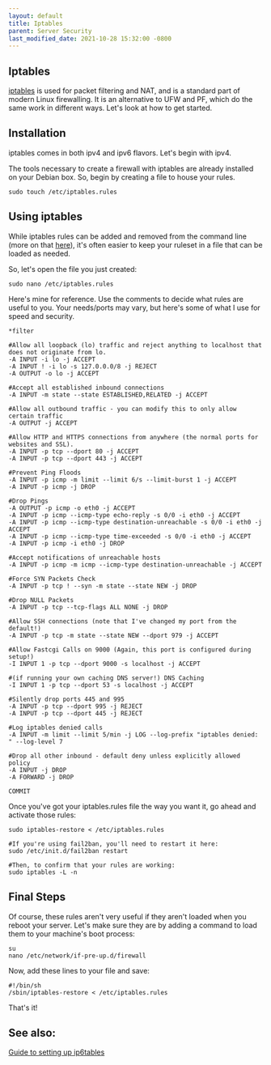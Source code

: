 ```yaml
---
layout: default
title: Iptables
parent: Server Security
last_modified_date: 2021-10-28 15:32:00 -0800
---
```


## Iptables

[iptables](http://www.netfilter.org/projects/iptables/index.html) is used for packet filtering and NAT, and is a standard part of modern Linux firewalling. It is an alternative to UFW and PF, which do the same work in different ways. Let's look at how to get started.

Installation
------------

iptables comes in both ipv4 and ipv6 flavors. Let's begin with ipv4.

The tools necessary to create a firewall with iptables are already installed on your Debian box. So, begin by creating a file to house your rules.

    sudo touch /etc/iptables.rules

Using iptables
--------------

While iptables rules can be added and removed from the command line (more on that [here](https://www.digitalocean.com/community/tutorials/iptables-essentials-common-firewall-rules-and-commands)), it's often easier to keep your ruleset in a file that can be loaded as needed.

So, let's open the file you just created:

    sudo nano /etc/iptables.rules

Here's mine for reference. Use the comments to decide what rules are useful to you. Your needs/ports may vary, but here's some of what I use for speed and security.

    *filter

    #Allow all loopback (lo) traffic and reject anything to localhost that does not originate from lo.
    -A INPUT -i lo -j ACCEPT
    -A INPUT ! -i lo -s 127.0.0.0/8 -j REJECT
    -A OUTPUT -o lo -j ACCEPT

    #Accept all established inbound connections
    -A INPUT -m state --state ESTABLISHED,RELATED -j ACCEPT

    #Allow all outbound traffic - you can modify this to only allow certain traffic
    -A OUTPUT -j ACCEPT

    #Allow HTTP and HTTPS connections from anywhere (the normal ports for websites and SSL).
    -A INPUT -p tcp --dport 80 -j ACCEPT
    -A INPUT -p tcp --dport 443 -j ACCEPT

    #Prevent Ping Floods
    -A INPUT -p icmp -m limit --limit 6/s --limit-burst 1 -j ACCEPT
    -A INPUT -p icmp -j DROP

    #Drop Pings
    -A OUTPUT -p icmp -o eth0 -j ACCEPT
    -A INPUT -p icmp --icmp-type echo-reply -s 0/0 -i eth0 -j ACCEPT
    -A INPUT -p icmp --icmp-type destination-unreachable -s 0/0 -i eth0 -j ACCEPT
    -A INPUT -p icmp --icmp-type time-exceeded -s 0/0 -i eth0 -j ACCEPT
    -A INPUT -p icmp -i eth0 -j DROP

    #Accept notifications of unreachable hosts
    -A INPUT -p icmp -m icmp --icmp-type destination-unreachable -j ACCEPT

    #Force SYN Packets Check
    -A INPUT -p tcp ! --syn -m state --state NEW -j DROP

    #Drop NULL Packets
    -A INPUT -p tcp --tcp-flags ALL NONE -j DROP

    #Allow SSH connections (note that I've changed my port from the default!)
    -A INPUT -p tcp -m state --state NEW --dport 979 -j ACCEPT

    #Allow Fastcgi Calls on 9000 (Again, this port is configured during setup!)
    -I INPUT 1 -p tcp --dport 9000 -s localhost -j ACCEPT

    #(if running your own caching DNS server!) DNS Caching
    -I INPUT 1 -p tcp --dport 53 -s localhost -j ACCEPT

    #Silently drop ports 445 and 995
    -A INPUT -p tcp --dport 995 -j REJECT
    -A INPUT -p tcp --dport 445 -j REJECT

    #Log iptables denied calls
    -A INPUT -m limit --limit 5/min -j LOG --log-prefix "iptables denied: " --log-level 7

    #Drop all other inbound - default deny unless explicitly allowed policy
    -A INPUT -j DROP
    -A FORWARD -j DROP

    COMMIT

Once you've got your iptables.rules file the way you want it, go ahead and activate those rules:

    sudo iptables-restore < /etc/iptables.rules

    #If you're using fail2ban, you'll need to restart it here:
    sudo /etc/init.d/fail2ban restart

    #Then, to confirm that your rules are working:
    sudo iptables -L -n

Final Steps
-----------

Of course, these rules aren't very useful if they aren't loaded when you reboot your server. Let's make sure they are by adding a command to load them to your machine's boot process:

    su
    nano /etc/network/if-pre-up.d/firewall

Now, add these lines to your file and save:

    #!/bin/sh
    /sbin/iptables-restore < /etc/iptables.rules

That's it!

See also:
---------

[Guide to setting up ip6tables](https://www.digitalocean.com/community/tutorials/how-to-implement-a-basic-firewall-template-with-iptables-on-ubuntu-14-04)